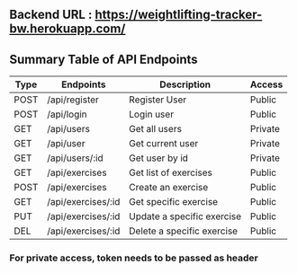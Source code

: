 ## Backend URL : https://weightlifting-tracker-bw.herokuapp.com/

## Summary Table of API Endpoints 

| Type   | Endpoints                      | Description                          | Access  |
| ------ | ------------------------------ | ------------------------------------ | ------- |
| POST   | /api/register                  | Register User                        | Public  |
| POST   | /api/login                     | Login user                           | Public  |
| GET    | /api/users                     | Get all users                        | Private |
| GET    | /api/user                      | Get current user                     | Private |
| GET    | /api/users/:id                 | Get user by id                       | Private |
| GET    | /api/exercises                 | Get list of exercises                | Public  |
| POST   | /api/exercises                 | Create an exercise                   | Public  |
| GET    | /api/exercises/:id             | Get specific exercise                | Public  |
| PUT    | /api/exercises/:id             | Update a specific exercise           | Public  |
| DEL    | /api/exercises/:id             | Delete a specific exercise           | Public  |

### For private access, token needs to be passed as header 